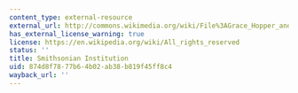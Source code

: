 ```yaml
---
content_type: external-resource
external_url: http://commons.wikimedia.org/wiki/File%3AGrace_Hopper_and_UNIVAC.jpg
has_external_license_warning: true
license: https://en.wikipedia.org/wiki/All_rights_reserved
status: ''
title: Smithsonian Institution
uid: 874d8f78-77b6-4b02-ab38-b819f45ff8c4
wayback_url: ''
---
```

